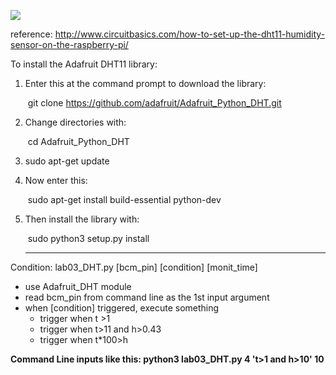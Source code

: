 ![](https://github.com/XiaMiLang/RespberryPi/blob/master/lab03/lab03_DHT.JPG)

reference: http://www.circuitbasics.com/how-to-set-up-the-dht11-humidity-sensor-on-the-raspberry-pi/

To install the Adafruit DHT11 library:

1. Enter this at the command prompt to download the library:

   ​	git clone https://github.com/adafruit/Adafruit_Python_DHT.git

2. Change directories with:

   ​	cd Adafruit_Python_DHT
   
3. sudo apt-get update

4. Now enter this:

   ​	sudo apt-get install build-essential python-dev

5. Then install the library with:

   ​	sudo python3 setup.py install
   
   ------
   
   

Condition: lab03_DHT.py [bcm_pin] [condition] [monit_time]

* use Adafruit_DHT module
* read bcm_pin from command line as the 1st input argument
* when [condition] triggered, execute something
  * trigger when t >1
  * trigger when t>11 and h>0.43
  * trigger when t*100>h

**Command Line inputs like this: python3 lab03_DHT.py 4 't>1 and h>10' 10**